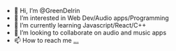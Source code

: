 - 👋 Hi, I’m @GreenDelrin
- 👀 I’m interested in Web Dev/Audio apps/Programming
- 🌱 I’m currently learning Javascript/React/C++
- 💞️ I’m looking to collaborate on audio and music apps
- 📫 How to reach me [...](https://twitter.com/Gian59246757)

<!---
GreenDelrin/GreenDelrin is a ✨ special ✨ repository because its `README.md` (this file) appears on your GitHub profile.
You can click the Preview link to take a look at your changes.
--->
